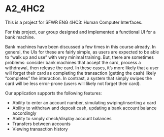 # A2_4HC2

This is a project for SFWR ENG 4HC3: Human Computer Interfaces. 

For this project, our group designed and implemented a functional UI for a bank machine. 

Bank machines have been discussed a few times in this course already. In general, the UIs for these are fairly simple, as users are expected to be able to “walk up and use”
with very minimal training. But, there are sometimes problems: consider bank machines that accept the card, 
process a withdrawal, then release the card. In these cases, it’s more likely that a user will forget their card 
as completing the transaction (getting the cash) likely “completes” the interaction. In contrast, a system that simply 
swipes the card will be less error-prone (users will likely not forget their card).

Our application supports the following features:
-	Ability to enter an account number, simulating swiping/inserting a card
-	Ability to withdraw and deposit cash, updating a bank account balance accordingly
-	Ability to simply check/display account balances
-	Transfers between accounts
- Viewing transaction history
